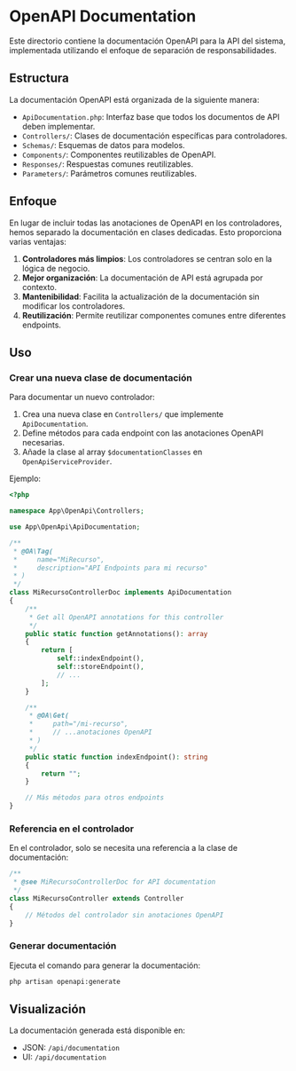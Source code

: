 # OpenAPI Documentation

Este directorio contiene la documentación OpenAPI para la API del sistema, implementada utilizando el enfoque de separación de responsabilidades.

## Estructura

La documentación OpenAPI está organizada de la siguiente manera:

- `ApiDocumentation.php`: Interfaz base que todos los documentos de API deben implementar.
- `Controllers/`: Clases de documentación específicas para controladores.
- `Schemas/`: Esquemas de datos para modelos.
- `Components/`: Componentes reutilizables de OpenAPI.
- `Responses/`: Respuestas comunes reutilizables.
- `Parameters/`: Parámetros comunes reutilizables.

## Enfoque

En lugar de incluir todas las anotaciones de OpenAPI en los controladores, hemos separado la documentación en clases dedicadas. Esto proporciona varias ventajas:

1. **Controladores más limpios**: Los controladores se centran solo en la lógica de negocio.
2. **Mejor organización**: La documentación de API está agrupada por contexto.
3. **Mantenibilidad**: Facilita la actualización de la documentación sin modificar los controladores.
4. **Reutilización**: Permite reutilizar componentes comunes entre diferentes endpoints.

## Uso

### Crear una nueva clase de documentación

Para documentar un nuevo controlador:

1. Crea una nueva clase en `Controllers/` que implemente `ApiDocumentation`.
2. Define métodos para cada endpoint con las anotaciones OpenAPI necesarias.
3. Añade la clase al array `$documentationClasses` en `OpenApiServiceProvider`.

Ejemplo:

```php
<?php

namespace App\OpenApi\Controllers;

use App\OpenApi\ApiDocumentation;

/**
 * @OA\Tag(
 *     name="MiRecurso",
 *     description="API Endpoints para mi recurso"
 * )
 */
class MiRecursoControllerDoc implements ApiDocumentation
{
    /**
     * Get all OpenAPI annotations for this controller
     */
    public static function getAnnotations(): array
    {
        return [
            self::indexEndpoint(),
            self::storeEndpoint(),
            // ...
        ];
    }

    /**
     * @OA\Get(
     *     path="/mi-recurso",
     *     // ...anotaciones OpenAPI
     * )
     */
    public static function indexEndpoint(): string
    {
        return "";
    }

    // Más métodos para otros endpoints
}
```

### Referencia en el controlador

En el controlador, solo se necesita una referencia a la clase de documentación:

```php
/**
 * @see MiRecursoControllerDoc for API documentation
 */
class MiRecursoController extends Controller
{
    // Métodos del controlador sin anotaciones OpenAPI
}
```

### Generar documentación

Ejecuta el comando para generar la documentación:

```bash
php artisan openapi:generate
```

## Visualización

La documentación generada está disponible en:

- JSON: `/api/documentation`
- UI: `/api/documentation` 